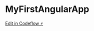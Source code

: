# MyFirstAngularApp

[Edit in Codeflow ⚡️](https://stackblitz.com/~/github.com/dingjian11/MyFirstAngularApp)